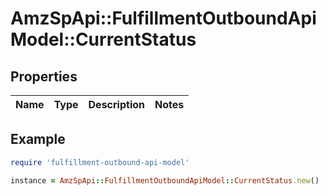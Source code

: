 # AmzSpApi::FulfillmentOutboundApiModel::CurrentStatus

## Properties

| Name | Type | Description | Notes |
| ---- | ---- | ----------- | ----- |

## Example

```ruby
require 'fulfillment-outbound-api-model'

instance = AmzSpApi::FulfillmentOutboundApiModel::CurrentStatus.new()
```

